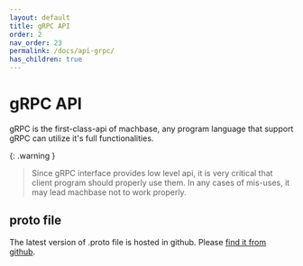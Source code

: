 ```yaml
---
layout: default
title: gRPC API
order: 2
nav_order: 23
permalink: /docs/api-grpc/
has_children: true
---
```


# gRPC API

gRPC is the first-class-api of machbase, any program language that support gRPC can utilize it's full functionalities.

{: .warning }
> Since gRPC interface provides low level api, it is very critical that  client program should properly use them. In any cases of mis-uses, it may lead machbase not to work properly.

## proto file

The latest version of .proto file is hosted in github. Please [find it from github](https://github.com/machbase/neo-grpc/tree/main/proto).